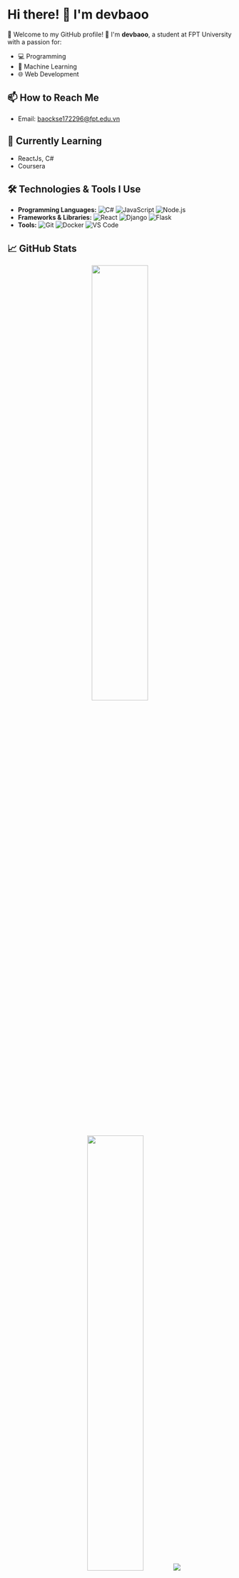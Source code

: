 # Hi there! 👋 I'm devbaoo

🎉 Welcome to my GitHub profile! 👋 I'm **devbaoo**, a student at FPT University with a passion for:
- 💻 Programming
- 🤖 Machine Learning
- 🌐 Web Development


## 📫 How to Reach Me

- Email: baockse172296@fpt.edu.vn

## 🌱 Currently Learning

- ReactJs, C#
- Coursera

## 🛠️ Technologies & Tools I Use

- **Programming Languages:** ![C#](https://img.shields.io/badge/C%23-239120?style=flat&logo=c-sharp&logoColor=white) ![JavaScript](https://img.shields.io/badge/JavaScript-F7DF1E?style=flat&logo=javascript&logoColor=black) ![Node.js](https://img.shields.io/badge/Node.js-339933?style=flat&logo=node.js&logoColor=white)
- **Frameworks & Libraries:** ![React](https://img.shields.io/badge/React-20232A?style=flat&logo=react&logoColor=61DAFB) ![Django](https://img.shields.io/badge/Django-092E20?style=flat&logo=django&logoColor=white) ![Flask](https://img.shields.io/badge/Flask-000000?style=flat&logo=flask&logoColor=white)
- **Tools:** ![Git](https://img.shields.io/badge/Git-F05032?style=flat&logo=git&logoColor=white) ![Docker](https://img.shields.io/badge/Docker-2496ED?style=flat&logo=docker&logoColor=white) ![VS Code](https://img.shields.io/badge/VS%20Code-007ACC?style=flat&logo=visual-studio-code&logoColor=white)


## 📈 GitHub Stats

<p align="center">
  <img height="50%" width="auto" src ="https://github-readme-stats.vercel.app/api?username=devbaoo&show_icons=true&count_private=true&theme=darcula&hide_border=true&hide=issues,contribs&bg_color=00000000">
  <img height="50%" width="auto" src ="https://github-readme-stats.vercel.app/api/top-langs/?username=devbaoo&layout=compact&hide_border=true&theme=darcula&bg_color=00000000&langs_count=6&hide=jupyter%20notebook,tex,css,php">
  <img src ="https://github-readme-streak-stats.herokuapp.com?user=aveek-saha&theme=darcula&hide_border=true&background=FFFFFF00">
  <br>
  <br>
 </p>

<td width="50%" align="center">

  <img  align="center"  src="https://github-readme-stats.anuraghazra1.vercel.app/api/top-langs/?username=devbaoo&theme=dark&hide_border=false&no-bg=true&no-frame=true&langs_count=10"/>
  
  </td>

## 🤝 Let's Connect!

I am always looking for opportunities to learn and collaborate with others. Feel free to reach out if you want to discuss projects or just have a chat!


---

⭐️ From [devbaoo](https://github.com/devbaoo)
